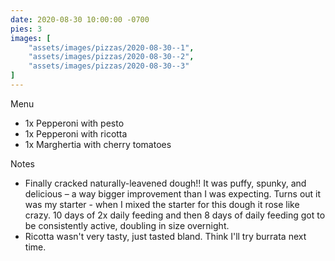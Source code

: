 ```yaml
---
date: 2020-08-30 10:00:00 -0700
pies: 3
images: [
    "assets/images/pizzas/2020-08-30--1",
    "assets/images/pizzas/2020-08-30--2",
    "assets/images/pizzas/2020-08-30--3"
]
---
```

Menu
- 1x Pepperoni with pesto 
- 1x Pepperoni with ricotta
- 1x Marghertia with cherry tomatoes

Notes
- Finally cracked naturally-leavened dough!! It was puffy, spunky, and delicious – a way bigger improvement than I was expecting. Turns out it was my starter - when I mixed the starter for this dough it rose like crazy. 10 days of 2x daily feeding and then 8 days of daily feeding got to be consistently active, doubling in size overnight.
- Ricotta wasn't very tasty, just tasted bland. Think I'll try burrata next time.
